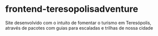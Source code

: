 # frontend-teresopolisadventure
Site desenvolvido com o intuito de fomentar o turismo em Teresópolis, através de pacotes com guias para escaladas e trilhas de nossa cidade
